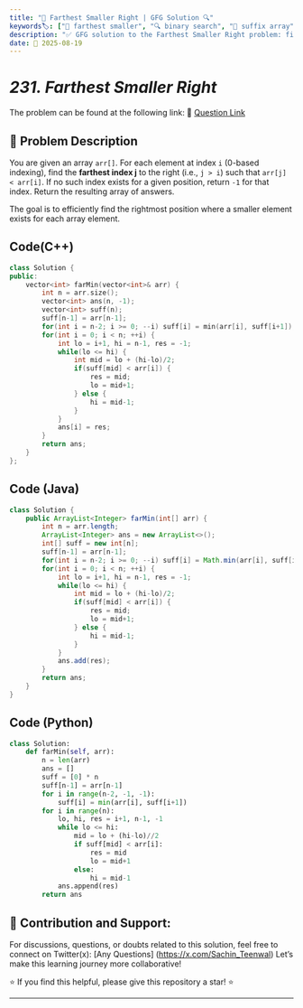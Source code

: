 ```yaml
---
title: "🔢 Farthest Smaller Right | GFG Solution 🔍"
keywords🏷️: ["🔢 farthest smaller", "🔍 binary search", "📍 suffix array", "📈 preprocessing", "📘 GFG", "🏁 competitive programming", "📚 DSA"]
description: "✅ GFG solution to the Farthest Smaller Right problem: find the farthest index with smaller element to the right using suffix minimum array and binary search technique. 🚀"
date: 📅 2025-08-19
---
```


# *231. Farthest Smaller Right*

The problem can be found at the following link: 🔗 [Question Link](https://www.geeksforgeeks.org/problems/farthest-smaller-right/1)

## **🧩 Problem Description**

You are given an array `arr[]`. For each element at index `i` (0-based indexing), find the **farthest index j** to the right (i.e., `j > i`) such that `arr[j] < arr[i]`. If no such index exists for a given position, return `-1` for that index. Return the resulting array of answers.

The goal is to efficiently find the rightmost position where a smaller element exists for each array element.


## Code(C++)
```cpp
class Solution {
public:
    vector<int> farMin(vector<int>& arr) {
        int n = arr.size();
        vector<int> ans(n, -1);
        vector<int> suff(n);
        suff[n-1] = arr[n-1];
        for(int i = n-2; i >= 0; --i) suff[i] = min(arr[i], suff[i+1]);
        for(int i = 0; i < n; ++i) {
            int lo = i+1, hi = n-1, res = -1;
            while(lo <= hi) {
                int mid = lo + (hi-lo)/2;
                if(suff[mid] < arr[i]) {
                    res = mid;
                    lo = mid+1;
                } else {
                    hi = mid-1;
                }
            }
            ans[i] = res;
        }
        return ans;
    }
};
```

## Code (Java)

```java
class Solution {
    public ArrayList<Integer> farMin(int[] arr) {
        int n = arr.length;
        ArrayList<Integer> ans = new ArrayList<>();
        int[] suff = new int[n];
        suff[n-1] = arr[n-1];
        for(int i = n-2; i >= 0; --i) suff[i] = Math.min(arr[i], suff[i+1]);
        for(int i = 0; i < n; ++i) {
            int lo = i+1, hi = n-1, res = -1;
            while(lo <= hi) {
                int mid = lo + (hi-lo)/2;
                if(suff[mid] < arr[i]) {
                    res = mid;
                    lo = mid+1;
                } else {
                    hi = mid-1;
                }
            }
            ans.add(res);
        }
        return ans;
    }
}
```

## Code (Python)

```python
class Solution:
    def farMin(self, arr):
        n = len(arr)
        ans = []
        suff = [0] * n
        suff[n-1] = arr[n-1]
        for i in range(n-2, -1, -1):
            suff[i] = min(arr[i], suff[i+1])
        for i in range(n):
            lo, hi, res = i+1, n-1, -1
            while lo <= hi:
                mid = lo + (hi-lo)//2
                if suff[mid] < arr[i]:
                    res = mid
                    lo = mid+1
                else:
                    hi = mid-1
            ans.append(res)
        return ans
```



## 🎯 **Contribution and Support:**

For discussions, questions, or doubts related to this solution, feel free to connect on Twitter(x): [Any Questions] (https://x.com/Sachin_Teenwal) Let’s make this learning journey more collaborative!

⭐ If you find this helpful, please give this repository a star! ⭐

---
